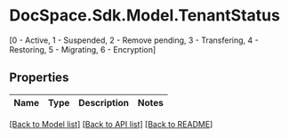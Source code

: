 # DocSpace.Sdk.Model.TenantStatus
[0 - Active, 1 - Suspended, 2 - Remove pending, 3 - Transfering, 4 - Restoring, 5 - Migrating, 6 - Encryption]

## Properties

Name | Type | Description | Notes
------------ | ------------- | ------------- | -------------

[[Back to Model list]](../README.md#documentation-for-models) [[Back to API list]](../README.md#documentation-for-api-endpoints) [[Back to README]](../README.md)

